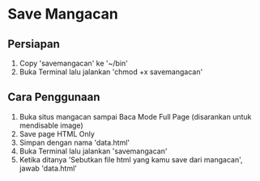 # Save Mangacan

## Persiapan

1. Copy 'savemangacan' ke '~/bin'
2. Buka Terminal lalu jalankan 'chmod +x savemangacan'

## Cara Penggunaan

1. Buka situs mangacan sampai Baca Mode Full Page (disarankan untuk mendisable image)
2. Save page HTML Only
3. Simpan dengan nama 'data.html'
4. Buka Terminal lalu jalankan 'savemangacan'
5. Ketika ditanya 'Sebutkan file html yang kamu save dari mangacan', jawab 'data.html'